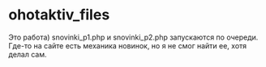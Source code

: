 # ohotaktiv_files
Это работа)
snovinki_p1.php и snovinki_p2.php запускаются по очереди. Где-то на сайте есть механика новинок, но я не смог найти ее, хотя делал сам.
